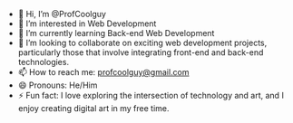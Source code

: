 - 👋 Hi, I’m @ProfCoolguy
- 👀 I’m interested in Web Development
- 🌱 I’m currently learning Back-end Web Development
- 💞️ I’m looking to collaborate on exciting web development projects, particularly those that involve integrating front-end and back-end technologies.
- 📫 How to reach me: [profcoolguy@gmail.com](mailto:profcoolguy@gmail.com)
- 😄 Pronouns: He/Him
- ⚡ Fun fact: I love exploring the intersection of technology and art, and I enjoy creating digital art in my free time.

<!---
ProfCoolguy/ProfCoolguy is a ✨ special ✨ repository because its `README.md` (this file) appears on your GitHub profile.
You can click the Preview link to take a look at your changes.
--->
